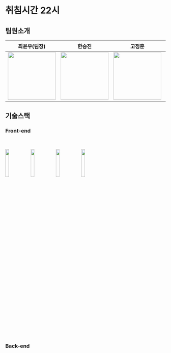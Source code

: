 # 취침시간 22시

## 팀원소개
|최윤우(팀장)      |한승진|고정훈|고하나|김신재|방인석|조현식|
|---------------|----|----|----|----|----|----|
|<img src="https://user-images.githubusercontent.com/89185550/200539939-f3667cc9-3294-44b8-931e-1003bb1411f1.jpeg" width="150px"/>|<img src="https://user-images.githubusercontent.com/89185550/200539888-90098221-47b0-446e-a2a5-9be1d926d8ea.png" width="150px"/>|<img src="https://user-images.githubusercontent.com/89185550/200539922-09f51b31-01dd-45c4-8319-2954eb4efa54.png" width="150px"/>|<img src="https://user-images.githubusercontent.com/89185550/200539946-417d4b74-2748-446f-87f5-acf0c5748928.png" width="150px" />|<img src="https://user-images.githubusercontent.com/89185550/200539753-c273f7d7-43e5-4e3f-ba1f-3fa13617c616.jpeg" width="150px" />|<img src="https://user-images.githubusercontent.com/89185550/200539186-d7c54fae-514d-448f-b53d-ef1d87101c7d.png" width="150px"/>|<img src="https://user-images.githubusercontent.com/89185550/200539734-ad2ec920-aa02-4bbd-9ce6-3885661fc912.jpg" width="150px" />|

## 기술스택

### Front-end

<br/>
<p>
<img src="https://user-images.githubusercontent.com/52682603/138834243-fb74d81e-e90d-4c6a-8793-05df588f59ab.png" width="15%"/>
<img src="https://camo.githubusercontent.com/ea2326599fe1ad74f07f5c2dd97ccdbd296e825d0ddf3f9fff2c417260a190fe/68747470733a2f2f6e6f7469636f6e2d7374617469632e74616d6d6f6c6f2e636f6d2f6467676763726b78712f696d6167652f75706c6f61642f76313536383835313531382f6e6f7469636f6e2f6c776a336872397631796f6865696d74776331772e706e67" width="15%"/>
<img src="https://user-images.githubusercontent.com/89185550/200225668-42773083-67d7-4098-9024-062e4e54a965.png" width="15%" />
<img src="https://user-images.githubusercontent.com/89185550/200225728-484cc527-63d5-4b55-9abe-a03f53d41132.png" width="15%" />
</ p>

### Back-end

<br/>
